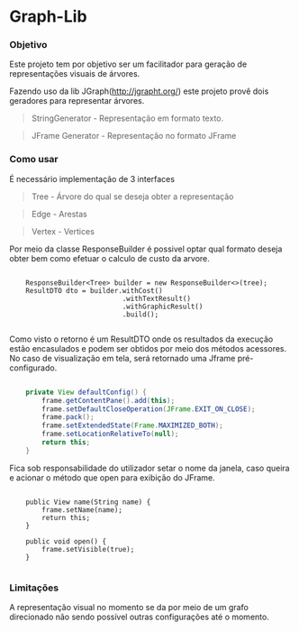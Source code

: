 # Graph-Lib

### Objetivo
Este projeto tem por objetivo ser um facilitador para geração de representações visuais de árvores.

Fazendo uso da lib JGraph(http://jgrapht.org/) este projeto provê dois geradores para representar árvores.

> StringGenerator - Representação em formato texto.

> JFrame Generator - Representação no formato JFrame

### Como usar
É necessário implementação de 3 interfaces

> Tree - Árvore do qual se deseja obter a representação

> Edge - Arestas 

> Vertex - Vertices

Por meio da classe ResponseBuilder é possivel optar qual formato deseja obter bem como efetuar o calculo de custo da arvore.
```

	ResponseBuilder<Tree> builder = new ResponseBuilder<>(tree);
	ResultDTO dto = builder.withCost()
							.withTextResult()
							.withGraphicResult()
							.build();
						
```
Como visto o retorno é um ResultDTO onde os resultados da execução estão encasulados e podem ser obtidos por meio dos métodos acessores.
No caso de visualização em tela, será retornado uma Jframe pré-configurado.
```java

	private View defaultConfig() {
		frame.getContentPane().add(this);
		frame.setDefaultCloseOperation(JFrame.EXIT_ON_CLOSE);
		frame.pack();
		frame.setExtendedState(Frame.MAXIMIZED_BOTH);
		frame.setLocationRelativeTo(null);
		return this;
	}

```

Fica sob responsabilidade do utilizador setar o nome da janela, caso queira e acionar o método que open para exibição do JFrame.
```

	public View name(String name) {
		frame.setName(name);
		return this;
	}
	
	public void open() {
		frame.setVisible(true);
	}
	
```

### Limitações
A representação visual no momento se da por meio de um grafo direcionado não sendo possível outras configurações até o momento.